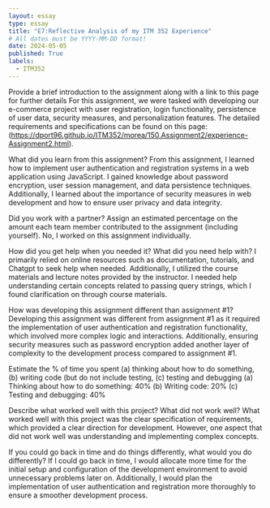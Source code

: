 ```yaml
---
layout: essay
type: essay
title: "E7:Reflective Analysis of my ITM 352 Experience"
# All dates must be YYYY-MM-DD format!
date: 2024-05-05
published: True
labels:
  - ITM352
---
```

Provide a brief introduction to the assignment along with a link to this page for further details
For this assignment, we were tasked with developing our e-commerce project with user registration, login functionality, persistence of user data, security measures, and personalization features. The detailed requirements and specifications can be found on this page:(https://dport96.github.io/ITM352/morea/150.Assignment2/experience-Assignment2.html).

What did you learn from this assignment?
From this assignment, I learned how to implement user authentication and registration systems in a web application using JavaScript. I gained knowledge about password encryption, user session management, and data persistence techniques. Additionally, I learned about the importance of security measures in web development and how to ensure user privacy and data integrity.

Did you work with a partner? Assign an estimated percentage on the amount each team member contributed to the assignment (including yourself).
No, I worked on this assignment individually.

How did you get help when you needed it? What did you need help with?
I primarily relied on online resources such as documentation, tutorials, and Chatgpt to seek help when needed. Additionally, I utilized the course materials and lecture notes provided by the instructor. I needed help understanding certain concepts related to passing query strings, which I found clarification on through course materials.

How was developing this assignment different than assignment #1?
Developing this assignment was different from assignment #1 as it required the implementation of user authentication and registration functionality, which involved more complex logic and interactions. Additionally, ensuring security measures such as password encryption added another layer of complexity to the development process compared to assignment #1.

Estimate the % of time you spent (a) thinking about how to do something, (b) writing code (but do not include testing, (c) testing and debugging
(a) Thinking about how to do something: 40%
(b) Writing code: 20%
(c) Testing and debugging: 40%

Describe what worked well with this project? What did not work well?
What worked well with this project was the clear specification of requirements, which provided a clear direction for development. However, one aspect that did not work well was understanding and implementing complex concepts.

If you could go back in time and do things differently, what would you do differently?
If I could go back in time, I would allocate more time for the initial setup and configuration of the development environment to avoid unnecessary problems later on. Additionally, I would plan the implementation of user authentication and registration more thoroughly to ensure a smoother development process.
